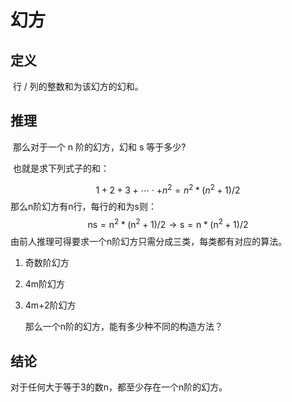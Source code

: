 # 幻方

## 定义

​	行 / 列的整数和为该幻方的幻和。

## 推理

​	那么对于一个 n 阶的幻方，幻和 s 等于多少?

​	也就是求下列式子的和：

$$
1+2+3+\cdots \cdot+n^{2}=n^{2} *\left(n^{2}+1\right) / 2
$$
​	那么n阶幻方有n行，每行的和为s则：
$$
\mathrm{ns}=\mathrm{n}^{2} *\left(\mathrm{n}^{2}+1\right) / 2 \rightarrow \mathrm{s}=\mathrm{n} *\left(\mathrm{n}^{2}+1\right) / 2
$$
​	由前人推理可得要求一个n阶幻方只需分成三类，每类都有对应的算法。

1. 奇数阶幻方

2. 4m阶幻方

3. 4m+2阶幻方

   那么一个n阶的幻方，能有多少种不同的构造方法？

## 结论	

对于任何大于等于3的数n，都至少存在一个n阶的幻方。